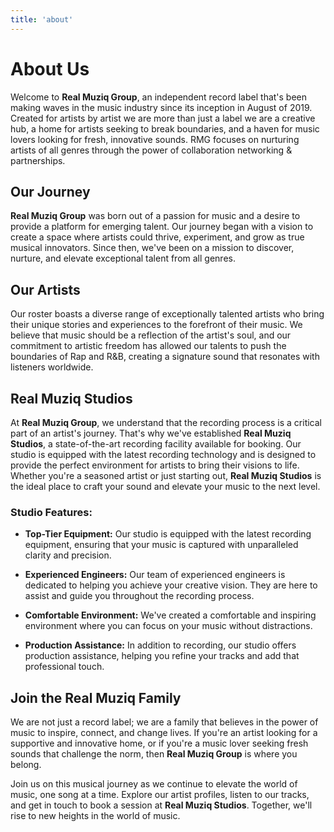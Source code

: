 ```yaml
---
title: 'about'
---
```


# About Us

Welcome to **Real Muziq Group**, an independent record label that's been making waves in the music industry since its inception in August of 2019. Created for artists by artist we are more than just a label we are a creative hub, a home for artists seeking to break boundaries, and a haven for music lovers looking for fresh, innovative sounds. RMG focuses on nurturing artists of all genres through the power of collaboration networking & partnerships.

## Our Journey

**Real Muziq Group** was born out of a passion for music and a desire to provide a platform for emerging talent. Our journey began with a vision to create a space where artists could thrive, experiment, and grow as true musical innovators. Since then, we've been on a mission to discover, nurture, and elevate exceptional talent from all genres.

## Our Artists

Our roster boasts a diverse range of exceptionally talented artists who bring their unique stories and experiences to the forefront of their music. We believe that music should be a reflection of the artist's soul, and our commitment to artistic freedom has allowed our talents to push the boundaries of Rap and R&B, creating a signature sound that resonates with listeners worldwide.

## Real Muziq Studios

At **Real Muziq Group**, we understand that the recording process is a critical part of an artist's journey. That's why we've established **Real Muziq Studios**, a state-of-the-art recording facility available for booking. Our studio is equipped with the latest recording technology and is designed to provide the perfect environment for artists to bring their visions to life. Whether you're a seasoned artist or just starting out, **Real Muziq Studios** is the ideal place to craft your sound and elevate your music to the next level.

### Studio Features:

-   **Top-Tier Equipment:** Our studio is equipped with the latest recording equipment, ensuring that your music is captured with unparalleled clarity and precision.

-   **Experienced Engineers:** Our team of experienced engineers is dedicated to helping you achieve your creative vision. They are here to assist and guide you throughout the recording process.

-   **Comfortable Environment:** We've created a comfortable and inspiring environment where you can focus on your music without distractions.

-   **Production Assistance:** In addition to recording, our studio offers production assistance, helping you refine your tracks and add that professional touch.

## Join the Real Muziq Family

We are not just a record label; we are a family that believes in the power of music to inspire, connect, and change lives. If you're an artist looking for a supportive and innovative home, or if you're a music lover seeking fresh sounds that challenge the norm, then **Real Muziq Group** is where you belong.

Join us on this musical journey as we continue to elevate the world of music, one song at a time. Explore our artist profiles, listen to our tracks, and get in touch to book a session at **Real Muziq Studios**. Together, we'll rise to new heights in the world of music.
